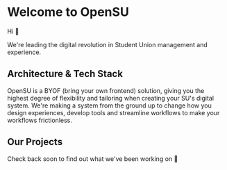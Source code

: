 # Welcome to OpenSU

Hi 👋

We're leading the digital revolution in Student Union management and experience.

## Architecture & Tech Stack

OpenSU is a BYOF (bring your own frontend) solution, giving you the highest degree of flexibility and tailoring when creating your SU's digital system.
We're making a system from the ground up to change how you design experiences, develop tools and streamline workflows to make your workflows frictionless.

## Our Projects

Check back soon to find out what we've been working on 👀
